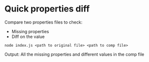 # Quick properties diff

Compare two properties files to check:

- Missing properties
- Diff on the value

```
node index.js <path to original file> <path to comp file>
```

Output: All the missing properties and different values in the comp file